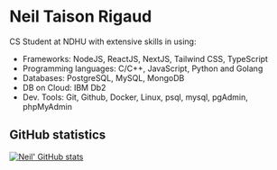 # Neil Taison Rigaud
CS Student at NDHU with extensive skills in using:
- Frameworks: NodeJS, ReactJS, NextJS, Tailwind CSS, TypeScript
- Programming languages: C/C++, JavaScript, Python and Golang
- Databases: PostgreSQL, MySQL, MongoDB
- DB on Cloud: IBM Db2
- Dev. Tools: Git, Github, Docker, Linux, psql, mysql, pgAdmin, phpMyAdmin

## GitHub statistics
[![Neil' GitHub stats](https://github-readme-stats-ashen-six-34.vercel.app/api?username=blackbird410&count_private=true&hide=issues&show_icons=true)](https://neil410.vercel.app)

